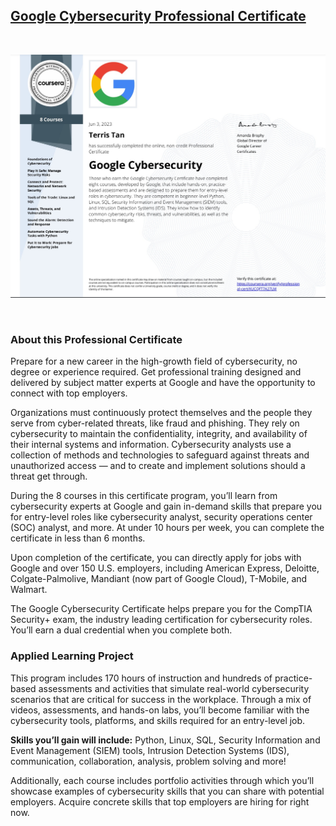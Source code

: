 ## [Google Cybersecurity Professional Certificate](https://www.coursera.org/professional-certificates/google-cybersecurity)

<br>

![img](Specialization_Certificate.jpg)

<br>

### About this Professional Certificate

Prepare for a new career in the high-growth field of cybersecurity, no degree or experience required. Get professional training designed and delivered by subject matter experts at Google and have the opportunity to connect with top employers.

Organizations must continuously protect themselves and the people they serve from cyber-related threats, like fraud and phishing. They rely on cybersecurity to maintain the confidentiality, integrity, and availability of their internal systems and information. Cybersecurity analysts use a collection of methods and technologies to safeguard against threats and unauthorized access — and to create and implement solutions should a threat get through.

During the 8 courses in this certificate program, you’ll learn from cybersecurity experts at Google and gain in-demand skills that prepare you for entry-level roles like cybersecurity analyst, security operations center (SOC) analyst, and more. At under 10 hours per week, you can complete the certificate in less than 6 months.

Upon completion of the certificate, you can directly apply for jobs with Google and over 150 U.S. employers, including American Express, Deloitte, Colgate-Palmolive, Mandiant (now part of Google Cloud), T-Mobile, and Walmart.

The Google Cybersecurity Certificate helps prepare you for the CompTIA Security+ exam, the industry leading certification for cybersecurity roles. You’ll earn a dual credential when you complete both.

### Applied Learning Project

This program includes 170 hours of instruction and hundreds of practice-based assessments and activities that simulate real-world cybersecurity scenarios that are critical for success in the workplace. Through a mix of videos, assessments, and hands-on labs, you’ll become familiar with the cybersecurity tools, platforms, and skills required for an entry-level job.

**Skills you’ll gain will include:** Python, Linux, SQL, Security Information and Event Management (SIEM) tools, Intrusion Detection Systems (IDS), communication, collaboration, analysis, problem solving and more!

Additionally, each course includes portfolio activities through which you’ll showcase examples of cybersecurity skills that you can share with potential employers. Acquire concrete skills that top employers are hiring for right now.
